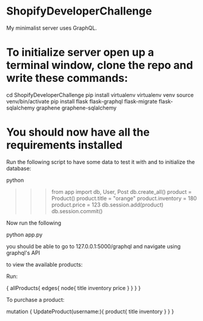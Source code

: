# ShopifyDeveloperChallenge

My minimalist server uses GraphQL.

# To initialize server open up a terminal window, clone the repo and write these commands:

cd ShopifyDeveloperChallenge
pip install virtualenv
virtualenv venv
source venv/bin/activate
pip install flask flask-graphql flask-migrate flask-sqlalchemy graphene graphene-sqlalchemy

# You should now have all the requirements installed

Run the following script to have some data to test it with and to initialize the database:

python
>>> from app import db, User, Post
>>> db.create_all()
>>> product = Product()
>>> product.title = "orange"
>>> product.inventory = 180
>>> product.price = 123
>>> db.session.add(product)
>>> db.session.commit()

Now run the following

python app.py

you should be able to go to 127.0.0.1:5000/graphql and navigate using graphql's API

to view the available products:

Run:

{
  allProducts{
    edges{
      node{
        title
        inventory
        price
      }
    }
  }
}

To purchase a product:

mutation {
  UpdateProduct(username:<username>){
    product{
      title
      inventory
    }
  }
}
